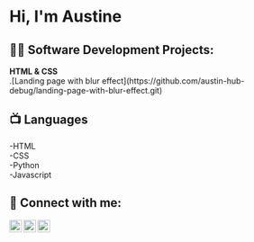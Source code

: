 <h1>Hi, I'm Austine</h1>

<h2>👨‍💻 Software Development Projects:</h2>
<b>HTML & CSS</b><br/>
.[Landing page with blur effect](https://github.com/austin-hub-debug/landing-page-with-blur-effect.git)
<h2>📺 Languages</h2>
-HTML<br/>
-CSS<br/>
-Python<br/>
-Javascript<br/>


<h2> 🤳 Connect with me:</h2>

[<img align="left" alt="AustineOdongo | Twitter" width="22px" src="https://cdn.jsdelivr.net/npm/simple-icons@v3/icons/twitter.svg" />][twitter]
[<img align="left" alt="AustineOdongo | LinkedIn" width="22px" src="https://cdn.jsdelivr.net/npm/simple-icons@v3/icons/linkedin.svg" />][linkedin]
[<img align="left" alt="AustineOdongo | Gmail" width="22px" src="https://cdn.jsdelivr.net/npm/simple-icons@v3/icons/gmail.svg" />][Email]

[twitter]:https://x.com/Dokotolo8
[linkedin]:www.linkedin.com/in/austine-odongo-675aaa281
[Email]:austinodongo@gmail.com

<!--
**joshmadakor1/joshmadakor1** is a ✨ _special_ ✨ repository because its `README.md` (this file) appears on your GitHub profile.

Here are some ideas to get you started:

- 🔭 I’m currently working on ...
- 🌱 I’m currently learning ...
- 👯 I’m looking to collaborate on ...
- 🤔 I’m looking for help with ...
- 💬 Ask me about ...
- 📫 How to reach me: ...
- 😄 Pronouns: ...
- ⚡ Fun fact: ...
-->
